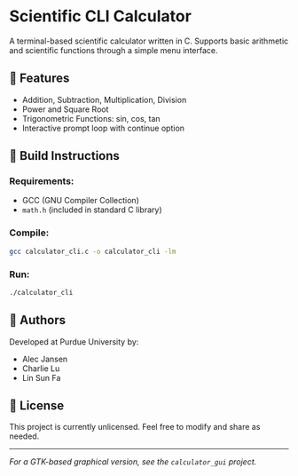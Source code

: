 # Scientific CLI Calculator

A terminal-based scientific calculator written in C. Supports basic arithmetic and scientific functions through a simple menu interface.

## 🧮 Features

* Addition, Subtraction, Multiplication, Division
* Power and Square Root
* Trigonometric Functions: sin, cos, tan
* Interactive prompt loop with continue option

## 🧱 Build Instructions

### Requirements:

* GCC (GNU Compiler Collection)
* `math.h` (included in standard C library)

### Compile:

```bash
gcc calculator_cli.c -o calculator_cli -lm
```

### Run:

```bash
./calculator_cli
```

## 👥 Authors

Developed at Purdue University by:

* Alec Jansen
* Charlie Lu
* Lin Sun Fa

## 📄 License

This project is currently unlicensed. Feel free to modify and share as needed.

---

*For a GTK-based graphical version, see the `calculator_gui` project.*
